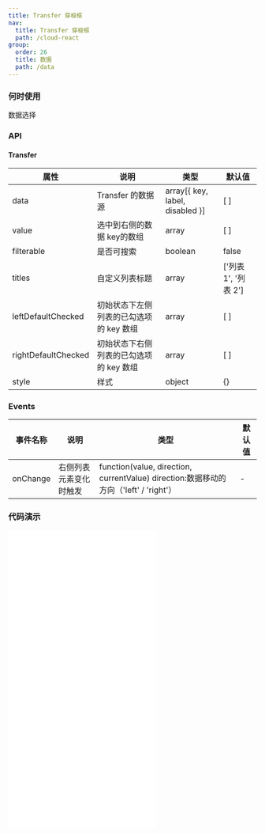 ```yaml
---
title: Transfer 穿梭框
nav:
  title: Transfer 穿梭框
  path: /cloud-react
group:
  order: 26
  title: 数据
  path: /data
---
```


### 何时使用

数据选择

### API

#### Transfer

| 属性           | 说明                    | 类型              | 默认值 |
| -------------- | ----------------------- | ----------------- | ------ |
| data | Transfer 的数据源 | array[{ key, label, disabled }] | [ ] |
| value | 选中到右侧的数据 key的数组 | array | [ ] |
| filterable | 是否可搜索 | boolean | false |
| titles | 自定义列表标题 | array | ['列表 1', '列表 2'] |
| leftDefaultChecked | 初始状态下左侧列表的已勾选项的 key 数组 | array | [ ] |
| rightDefaultChecked | 初始状态下右侧列表的已勾选项的 key 数组 | array | [ ] |
| style | 样式 | object | {} |


### Events
| 事件名称      | 说明    | 类型       | 默认值 |
|---------- |-------- |---------- |---------|
| onChange | 右侧列表元素变化时触发 | function(value, direction, currentValue) direction:数据移动的方向（'left' / 'right'） | -      |

 ### 代码演示 

<embed src="@components/transfer/demos/basic.md" />
<embed src="@components/transfer/demos/searchable.md" />
<embed src="@components/transfer/demos/defaultChecked.md" />
<embed src="@components/transfer/demos/tree.md" />
